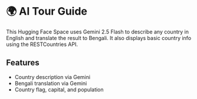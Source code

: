 # 🌍 AI Tour Guide

This Hugging Face Space uses Gemini 2.5 Flash to describe any country in English and translate the result to Bengali. It also displays basic country info using the RESTCountries API.

## Features
- Country description via Gemini
- Bengali translation via Gemini
- Country flag, capital, and population